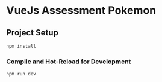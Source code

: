 # VueJs Assessment Pokemon

## Project Setup

```sh
npm install
```

### Compile and Hot-Reload for Development

```sh
npm run dev
```

